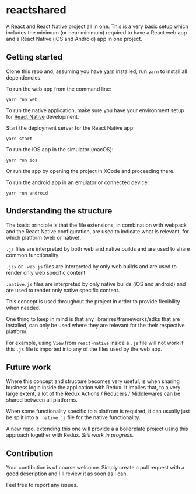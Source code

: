 # reactshared
A React and React Native project all in one.
This is a very basic setup which includes the minimum (or near minimum) required to have a React web app and a React Native (iOS and Android) app in one project.

## Getting started

Clone this repo and, assuming you have [yarn](https://yarnpkg.com/lang/en/) installed, run `yarn` to install all dependencies.

To run the web app from the command line:

```
yarn run web
```

To run the native application, make sure you have your environment setup for [React Native](https://facebook.github.io/react-native/docs/getting-started.html) development.

Start the deployment server for the React Native app:

```
yarn start
```

To run the iOS app in the simulator (macOS):

```
yarn run ios
```

Or run the app by opening the project in XCode and proceeding there.

To run the android app in an emulator or connected device:

```
yarn run android
```

## Understanding the structure

The basic principle is that the file extensions, in combination with webpack and the React Native configuration, are used to indicate what is relevant, for which platform (web or native).

`.js` files are interpreted by both web and native builds and are used to share common functionality

`.jsx` or `.web.js` files are interpreted by only web builds and are used to render only web specific content

`.native.js` files are interpreted by only native builds (iOS and android) and are used to render only native specific content.

This concept is used throughout the project in order to provide flexibility when needed. 

One thing to keep in mind is that any librarires/frameworks/sdks that are installed, can only be used where they are relevant for the their respective platform.

For example, using `View` from `react-native` inside a `.js` file will not work if this `.js` file is imported into any of the files used by the web app.

## Future work
Where this concept and structure becomes very useful, is when sharing business logic inside the application with Redux. It implies that, to a very large extent, a lot of the Redux Actions / Reducers / Middlewares can be shared between all platforms. 

When some functionality specific to a platfrom is required, it can usually just be split into a `.native.js` file for the native functionality.

A new repo, extending this one will provide a a boilerplate project using this approach together with Redux. _Still work in progress._

## Contribution
Your contibution is of course welcome. Simply create a pull request with a good description and I'll review it as soon as I can.

Feel free to report any issues.
